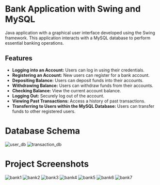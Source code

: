 # Bank Application with Swing and MySQL

 Java application with a graphical user interface developed using the Swing framework. This application interacts with a MySQL database to perform essential banking operations.

## Features

- **Logging into an Account:** Users can log in using their credentials.
- **Registering an Account:** New users can register for a bank account.
- **Depositing Balance:** Users can deposit funds into their accounts.
- **Withdrawing Balance:** Users can withdraw funds from their accounts.
- **Checking Balance:** View the current account balance.
- **Logging Out:** Securely log out of the account.
- **Viewing Past Transactions:** Access a history of past transactions.
- **Transferring to Users within the MySQL Database:** Users can transfer funds to other registered users.

 # Database Schema
 ![user_db](https://github.com/ayhankrali/BankApp/assets/134217567/ee803c7d-7e9f-4c8f-946b-1194b2924b5a)      ![transaction_db](https://github.com/ayhankrali/BankApp/assets/134217567/3e8748e9-166b-4826-8048-b30af6c046da)
 

# Project Screenshots

![bank1](https://github.com/ayhankrali/BankApp/assets/134217567/cac5f861-d5a0-48cf-8574-caab4e35fd8a)
![bank2](https://github.com/ayhankrali/BankApp/assets/134217567/0f29e970-5556-4bb0-bbce-df0a666096b7)
![bank3](https://github.com/ayhankrali/BankApp/assets/134217567/36040ec8-e09b-4dcb-919d-eb6738b8e154)
![bank4](https://github.com/ayhankrali/BankApp/assets/134217567/969d4338-f9a3-45ea-a09d-62183cd12489)
![bank5](https://github.com/ayhankrali/BankApp/assets/134217567/4f77bcb0-3177-4bc3-9b73-7a100f3972d8)
![bank6](https://github.com/ayhankrali/BankApp/assets/134217567/adaf148d-41a3-4d17-88fb-a19fb5dbaa14)
![bank7](https://github.com/ayhankrali/BankApp/assets/134217567/3ea4b6d7-b9c3-4527-a8f8-1c6123a39f48)




